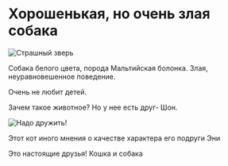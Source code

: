 # Хорошенькая, но очень злая собака

<image src="/strDog.jpg" alt="Страшный зверь">

Собака белого цвета, порода Мальтийская болонка. Злая, неуравновешенное поведение. 

Очень не любит детей. 

Зачем такое животное? Но у нее есть друг- Шон.

<image src="/WTF.jpg" alt="Надо дружить!">

 Этот кот иного мнения о качестве характера его подруги Эни

Это настоящие друзья! Кошка и собака
